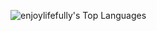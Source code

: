 ![enjoylifefully's Top Languages](https://github-readme-stats.vercel.app/api/top-langs/?username=enjoylfefully&theme=tokyonight&show_icons=true&hide_border=true&layout=compact)
